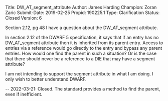 Title:       DW_AT_segment_attribute
Author:      James Harding
Champion:    Zoran Zaric
Submit-Date: 2019-02-25
Propid:      190225.1
Type:        Clarification
Status:      Closed
Version:     6

Section 2.12, pg 48
I have a question about the DW_AT_segment attribute.

In section 2.12 of the DWARF 5 specification, it says that if an entry has 
no DW_AT_segment attribute then it is inherited from its parent entry. 
Access to entries via a reference would go directly to the entry and bypass 
any parent entries. How would one find the parent in such a situation? Or 
is the case that there should never be a reference to a DIE that may have 
a segment attribute?

I am not intending to support the segment attribute in what I am doing. I 
only wish to better understand DWARF.

--
2022-03-21:  Closed.  The standard provides a method to find the parent,
  even if inefficient.
